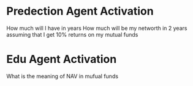 # Predection Agent Activation
How much will I have in years
How much will be my networth in 2 years assuming that I get 10% returns on my mutual funds


# Edu Agent Activation
What is the meaning of NAV in mufual funds

